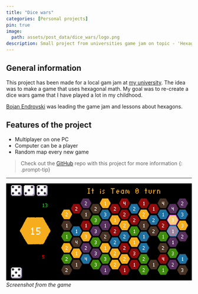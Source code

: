 ```yaml
---
title: "Dice wars"
categories: [Personal projects]
pin: true
image:
  path: assets/post_data/dice_wars/logo.png
description: Small project from universities game jam on topic - 'Hexagons'
---
```


## General information

This project has been made for a local gam jam at [my university](https://www.buas.nl/). The idea was to make a game that uses hexagonal math.
My goal was to re-create a dice wars game that I have played a lot in my childhood.

[Bojan Endrovski](https://www.linkedin.com/in/bojanendrovski/) was leading the game jam and lessons about hexagons.

## Features of the project

- Multiplayer on one PC
- Computer can be a player
- Random map every new game

> Check out the [GitHub](https://github.com/SmailikHappy/Hex_dice_wars) repo with this project for more information
{: .prompt-tip}

___

![Screenshot](../assets/post_data/dice_wars/game.png)
*Screenshot from the game*